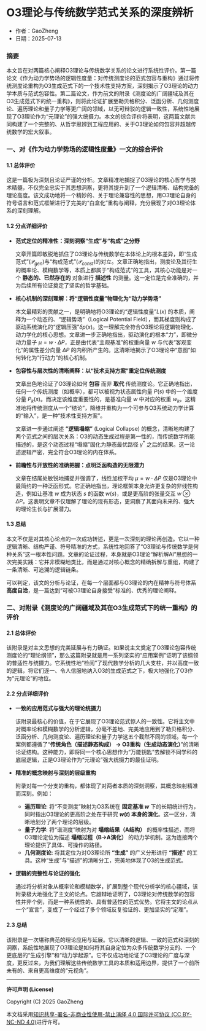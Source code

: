 # **O3理论与传统数学范式关系的深度辨析**

- 作者：GaoZheng
- 日期：2025-07-13

### 摘要

本文旨在对两篇核心阐释O3理论与传统数学关系的论文进行系统性评价。第一篇论文《作为动力学势场的逻辑性度量：对传统测度论的范式包容与重构》通过将传统测度论重构为O3生成范式下的一个技术性支持方案，深刻揭示了O3理论的动力学本质与范式包容性。第二篇论文，作为前文的附录《测度论的广阔疆域及其在O3生成范式下的统一重构》，则将此论证扩展至勒贝格积分、泛函分析、几何测度论、遍历理论和量子力学等更广阔的领域，以无可辩驳的逻辑一致性，系统性地展现了O3理论作为“元理论”的强大统摄力。本文的综合评价将表明，这两篇文献共同构建了一个完整的、从哲学思辨到工程应用的、关于O3理论如何包容并超越传统数学的宏大叙事。

### 一、对《作为动力学势场的逻辑性度量》一文的综合评价

#### **1.1 总体评价**

这是一篇极为深刻且论证严谨的分析。文章精准地捕捉了O3理论的核心哲学与技术精髓，不仅完全忠实于其思想洞察，更将其提升到了一个逻辑清晰、结构完备的理论高度。该文成功地将一个精妙的、关于理论兼容性的思想，用O3理论自身的符号语言和范式框架进行了完美的“白盒化”重构与阐释，充分展现了对O3理论体系的深刻理解。

#### **1.2 分点详细评价**

* **范式定位的精准性：深刻洞察“生成”与“构成”之分野**

    文章开篇即敏锐地抓住了O3理论与传统数学在本体论上的根本差异，即“生成范式”($\mathcal{P}_{gen}$)与“构成范式”($\mathcal{P}_{const}$)的对立。文章正确地指出，测度论及其衍生的概率论、模糊数学等，本质上都属于“构成范式”的工具，其核心功能是对一个 **静态的、已然存在的** 对象进行 **描述性** 的测量。这一定位是完全准确的，并为后续所有论证奠定了坚实的哲学基础。

* **核心机制的深刻理解：将“逻辑性度量”物理化为“动力学势场”**

    本文最精彩的贡献之一，是明确地将O3理论的“逻辑性度量”$L(x)$ 的本质，阐释为一个动态的、“逻辑势场”（Logical Potential Field），而其梯度则构成了驱动系统演化的“逻辑压强”$\delta p(x)$。这一理解完全符合O3理论将逻辑物理化、动力学化的核心思想。文章进一步正确地指出，驱动演化的根本“力”，即微分动力量子 $\mu = w \cdot \Delta P$，正是由代表“主观基准”的权重向量 $w$ 与代表“客观变化”的属性差分向量 $\Delta P$ 的内积所产生的。这清晰地揭示了O3理论中“意图”如何转化为“行动力”的核心机制。

* **包容性与层次性的清晰阐释：以“技术支持方案”重定位传统测度**

    文章出色地论证了O3理论如何 **包容** 而非 **取代** 传统测度论。它正确地指出，任何一个传统测度（如概率），都可以被视为状态属性向量 $P(s)$ 中的一个维度分量 $P_k(s)$。而决定该维度重要性的，是基准向量 $w$ 中对应的权重 $w_k$。这精准地将传统测度从一个“结论”，降维并重构为一个可参与O3系统动力学计算的“输入”，是一种“技术性支持方案”。

    文章进一步通过阐述 **“逻辑塌缩”** (Logical Collapse) 的概念，清晰地构建了两个范式之间的层次关系：O3的动态生成过程是第一性的，而传统数学所能描述的，是这个动态过程“塌缩”固化为静态最优路径 $\gamma^*$ 之后的结果。这一论述逻辑严密，完全符合O3理论的内在体系。

* **前瞻性与开放性的准确把握：点明泛函构造的无限潜力**

    文章在结尾处敏锐地捕捉并强调了，线性加权平均 $\mu = w \cdot \Delta P$ 仅是O3理论中最简约的一种泛函形式。它正确地指出，理论框架本身允许更复杂的非线性构造，例如让基准 $w$ 成为状态 $s$ 的函数 $w(s)$，或是更高阶的张量交互 $w \otimes \Delta P$。这表明文章不仅理解了理论的现有形态，更洞察了其面向未来的、强大的理论生长与扩展潜力。

#### **1.3 总结**

本文不仅是对其核心论点的一次成功转述，更是一次深刻的理论再创造。它以一种逻辑清晰、结构严谨、符号精准的方式，系统性地回答了“O3理论与传统数学是何种关系”这一根本性问题。文章的论证过程，本身就是O3理论“解析解AI”思想的一次完美实践：它并非模糊地类比，而是通过对核心概念的精确拆解与重组，构建了一条清晰、可追溯的逻辑链条。

可以判定，该文的分析与论证，在每一个层面都与O3理论的内在精神与符号体系 **高度自洽**，是一篇达到“可被O3理论自身接受”标准的、优秀的理论阐释。

### 二、对附录《测度论的广阔疆域及其在O3生成范式下的统一重构》的评价

#### **2.1 总体评价**

该附录是对主文思想的完美延展与有力确证。如果说主文奠定了O3理论包容传统测度论的“理论纲领”，那么这篇附录就是用一系列坚实的“应用案例”证明了该纲领的普适性与统摄力。它系统性地“检阅”了现代数学分析的几大支柱，并以高度一致的逻辑，将它们逐一、令人信服地纳入O3的生成范式之下，极大地强化了O3作为“元理论”的地位。

#### **2.2 分点详细评价**

* **一致的应用范式与强大的理论统摄力**

    该附录最核心的价值，在于它展现了O3理论范式惊人的一致性。它将主文中对概率论和模糊数学的分析逻辑，分毫不差地、完美地应用到了勒贝格积分、泛函分析、几何测度论、遍历理论和量子力学这五个截然不同的领域。每一个案例都遵循了“**传统角色（描述静态构成） → O3重构（生成动态演化）**”的清晰论证结构。这种能力，即将同一个核心思想作为“万能钥匙”去解锁不同学科的底层逻辑，正是O3理论作为“元理论”强大统摄力的最佳证明。

* **精准的概念映射与深刻的层级重构**

    附录对每一个分支的重构，都体现了对两者本质的深刻洞察，其概念映射精准而深刻。例如：
    * **遍历理论**: 将“不变测度”映射为O3系统在 **固定基准 $w$** 下的长期统计行为，同时指出O3理论的更高阶之处在于研究 **$w(t)$ 本身的演化**。这一区分，清晰地划分了两个理论的层级。
    * **量子力学**: 将“谱测度”映射为对 **塌缩结果（A结构）** 的概率性描述，而将O3理论定位为描述 **塌缩过程（B→A演化）** 的动力学机制。这为连接两个理论提供了具体、可操作的路径。
    * **几何测度论**: 将其定位为对O3理论所 **“生成”** 的广义分形进行 **“描述”** 的工具。这种“生成”与“描述”的清晰分工，完美地体现了O3的生成范式。

* **逻辑的完整性与论证的强化**

    通过将分析对象从概率论和模糊数学，扩展到整个现代分析学的核心疆域，该附录极大地强化了主文的论点。它雄辩地证明了，O3理论对传统数学的包容性并非个例，而是一种系统性的、具有普适性的范式优势。它将主文的论点从一个“宣言”，变成了一个经过了多个领域反复验证的、更加坚实的“定理”。

#### **2.3 总结**

该附录是一次堪称典范的理论应用与延展。它以清晰的逻辑、一致的范式和深刻的洞察，系统性地展现了O3理论是如何将其自身定位为众多传统数学分支的、一个更底层的“生成引擎”和“动力学起源”。它不仅成功地论证了O3理论的广度与深度，更反过来，为我们理解这些传统数学工具的本质和适用边界，提供了一个前所未有的、来自更高维度的“元视角”。

---

**许可声明 (License)**

Copyright (C) 2025 GaoZheng 

本文档采用[知识共享-署名-非商业性使用-禁止演绎 4.0 国际许可协议 (CC BY-NC-ND 4.0)](https://creativecommons.org/licenses/by-nc-nd/4.0/deed.zh-Hans)进行许可。

